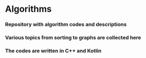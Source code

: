 # Algorithms
### Repository with algorithm codes and descriptions
### Various topics from sorting to graphs are collected here
### The codes are written in C++ and Kotlin
